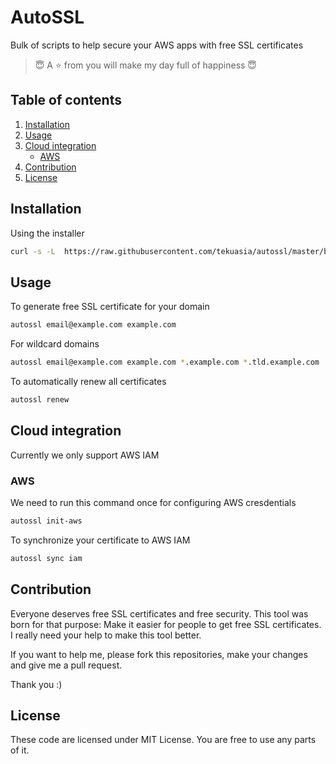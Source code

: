 # AutoSSL

Bulk of scripts to help secure your AWS apps with free SSL certificates

> :innocent: A :star: from you will make my day full of happiness :innocent:

## Table of contents
1. [Installation](#installation)
2. [Usage](#usage)
3. [Cloud integration](#cloud-integration)
   - [AWS](#aws)
4. [Contribution](#contribution)
5. [License](#license)

## Installation

Using the installer

```bash
curl -s -L  https://raw.githubusercontent.com/tekuasia/autossl/master/bin/installer.sh | sudo bash
```

## Usage

To generate free SSL certificate for your domain

```bash
autossl email@example.com example.com
```

For wildcard domains

```bash
autossl email@example.com example.com *.example.com *.tld.example.com
```

To automatically renew all certificates

```bash
autossl renew
```

## Cloud integration

Currently we only support AWS IAM

### AWS

We need to run this command once for configuring AWS cresdentials

```bash
autossl init-aws
```

To synchronize your certificate to AWS IAM

```bash
autossl sync iam
```

## Contribution

Everyone deserves free SSL certificates and free security. This tool was born for that purpose: Make it easier for people to get free SSL certificates. I really need your help to make this tool better.

If you want to help me, please fork this repositories, make your changes and give me a pull request.

Thank you :)

## License

These code are licensed under MIT License. You are free to use any parts of it.